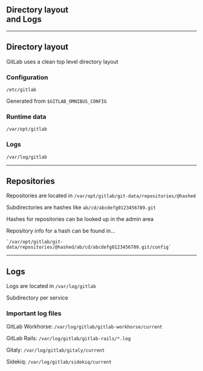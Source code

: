 <!-- .slide: id="gitlab_directories" class="vertical-center" -->

<i class="fa-duotone fa-folder-tree fa-8x fa-duotone-colors" style="float: right; color: grey;"></i>

## Directory layout<br>and Logs

---

## Directory layout

<i class="fa-duotone fa-folder-tree fa-4x fa-duotone-colors" style="float: right;"></i>

GitLab uses a clean top level directory layout

### Configuration

`/etc/gitlab`

Generated from `$GITLAB_OMNIBUS_CONFIG`

### Runtime data

`/var/opt/gitlab`

### Logs

`/var/log/gitlab`

---

## Repositories

Repositories are located in `/var/opt/gitlab/git-data/repositories/@hashed`

Subdirectories are hashes like `ab/cd/abcdefg0123456789.git`

Hashes for repositories can be looked up in the admin area

Repository info for a hash can be found in...

```
`/var/opt/gitlab/git-data/repositories/@hashed/ab/cd/abcdefg0123456789.git/config`
```

---

## Logs

<i class="fa-duotone fa-align-left fa-4x fa-duotone-colors-inverted" style="float: right;"></i>

Logs are located in `/var/log/gitlab`

Subdirectory per service

### Important log files

GitLab Workhorse: `/var/log/gitlab/gitlab-workhorse/current`

GitLab Rails: `/var/log/gitlab/gitlab-rails/*.log`

Gitaly: `/var/log/gitlab/gitaly/current`

Sidekiq: `/var/log/gitlab/sidekiq/current`
